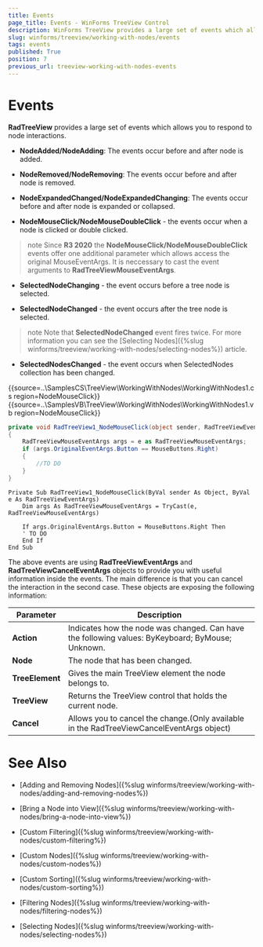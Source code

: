```yaml
---
title: Events
page_title: Events - WinForms TreeView Control
description: WinForms TreeView provides a large set of events which allows you to respond to node interactions. 
slug: winforms/treeview/working-with-nodes/events
tags: events
published: True
position: 7
previous_url: treeview-working-with-nodes-events
---
```


# Events

__RadTreeView__ provides a large set of events which allows you to respond to node interactions. 

* __NodeAdded/NodeAdding__: The events occur before and after node is added.

* __NodeRemoved/NodeRemoving__: The events occur before and after node is removed.

* __NodeExpandedChanged/NodeExpandedChanging__: The events occur before and after node is expanded or collapsed.

* __NodeMouseClick/NodeMouseDoubleClick__ - the events occur when a node is clicked or double clicked. 

>note Since __R3 2020__ the __NodeMouseClick/NodeMouseDoubleClick__  events offer one additional parameter which allows access the original MouseEventArgs. It is neccessary to cast the event arguments to __RadTreeViewMouseEventArgs__.

* __SelectedNodeChanging__ - the event occurs before a tree node is selected.

* __SelectedNodeChanged__ - the event occurs after the tree node is selected.

>note Note that __SelectedNodeChanged__ event fires twice. For more information you can see the [Selecting Nodes]({%slug winforms/treeview/working-with-nodes/selecting-nodes%}) article.

* __SelectedNodesChanged__ - the event occurs when SelectedNodes collection has been changed.


{{source=..\SamplesCS\TreeView\WorkingWithNodes\WorkingWithNodes1.cs region=NodeMouseClick}} 
{{source=..\SamplesVB\TreeView\WorkingWithNodes\WorkingWithNodes1.vb region=NodeMouseClick}} 

````C#
private void RadTreeView1_NodeMouseClick(object sender, RadTreeViewEventArgs e)
{
    RadTreeViewMouseEventArgs args = e as RadTreeViewMouseEventArgs;
    if (args.OriginalEventArgs.Button == MouseButtons.Right)
    {
        //TO DO
    }
}

````
````VB.NET
Private Sub RadTreeView1_NodeMouseClick(ByVal sender As Object, ByVal e As RadTreeViewEventArgs)
    Dim args As RadTreeViewMouseEventArgs = TryCast(e, RadTreeViewMouseEventArgs)

    If args.OriginalEventArgs.Button = MouseButtons.Right Then
    ' TO DO
    End If
End Sub

````

The above events are using __RadTreeViewEventArgs__ and __RadTreeViewCancelEventArgs__ objects to provide you with useful information inside the events. The main difference is that you can cancel the interaction in the second case. These objects are exposing the following information:
        

| Parameter | Description |
| ------ | ------ |
| __Action__ |Indicates how the node was changed. Can have the following values: ByKeyboard; ByMouse; Unknown.|
| __Node__ |The node that has been changed.|
| __TreeElement__ |Gives the main TreeView element the node belongs to.|
| __TreeView__ |Returns the TreeView control that holds the current node.|
| __Cancel__ |Allows you to cancel the change.(Only available in the RadTreeViewCancelEventArgs object)|

# See Also
* [Adding and Removing Nodes]({%slug winforms/treeview/working-with-nodes/adding-and-removing-nodes%})

* [Bring a Node into View]({%slug winforms/treeview/working-with-nodes/bring-a-node-into-view%})

* [Custom Filtering]({%slug winforms/treeview/working-with-nodes/custom-filtering%})

* [Custom Nodes]({%slug winforms/treeview/working-with-nodes/custom-nodes%})

* [Custom Sorting]({%slug winforms/treeview/working-with-nodes/custom-sorting%})

* [Filtering Nodes]({%slug winforms/treeview/working-with-nodes/filtering-nodes%})

* [Selecting Nodes]({%slug winforms/treeview/working-with-nodes/selecting-nodes%})

